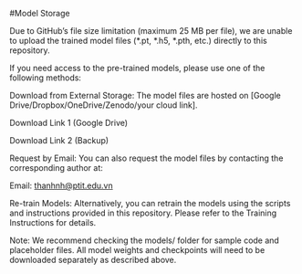 #Model Storage

Due to GitHub’s file size limitation (maximum 25 MB per file), we are unable to upload the trained model files (*.pt, *.h5, *.pth, etc.) directly to this repository.

If you need access to the pre-trained models, please use one of the following methods:

Download from External Storage:
The model files are hosted on [Google Drive/Dropbox/OneDrive/Zenodo/your cloud link].

Download Link 1 (Google Drive)

Download Link 2 (Backup)

Request by Email:
You can also request the model files by contacting the corresponding author at:

Email: thanhnh@ptit.edu.vn

Re-train Models:
Alternatively, you can retrain the models using the scripts and instructions provided in this repository.
Please refer to the Training Instructions for details.

Note:
We recommend checking the models/ folder for sample code and placeholder files.
All model weights and checkpoints will need to be downloaded separately as described above.

